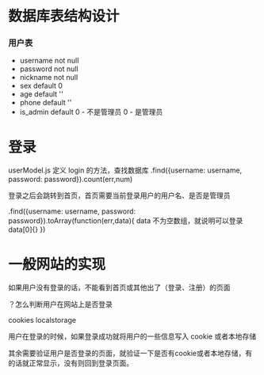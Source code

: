 # 数据库表结构设计

### 用户表

- username  not null
- password  not null
- nickname  not null
- sex  default 0
- age  default ''
- phone default ''
- is_admin default  0 - 不是管理员 0 - 是管理员


# 登录

userModel.js 定义 login 的方法，查找数据库
.find({username: username, password: password}).count(err,num)

登录之后会跳转到首页，首页需要当前登录用户的用户名、是否是管理员

.find({username: username, password: password}).toArray(function(err,data){
    data 不为空数组，就说明可以登录
    data[0]{}
})

# 一般网站的实现
如果用户没有登录的话，不能看到首页或其他出了（登录、注册）的页面

？怎么判断用户在网站上是否登录

cookies  localstorage

用户在登录的时候，如果登录成功就将用户的一些信息写入 cookie 或者本地存储

其余需要验证用户是否登录的页面，就验证一下是否有cookie或者本地存储，有的话就正常显示，没有则回到登录页面。